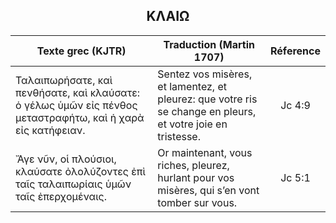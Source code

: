 <h2 align="center">ΚΛΑΙΩ</h2>

|Texte grec (KJTR)|Traduction (Martin 1707)|Réference|
|-----|-----|:---:
Ταλαιπωρήσατε, καὶ πενθήσατε, καὶ κλαύσατε: ὁ γέλως ὑμῶν εἰς πένθος μεταστραφήτω, καὶ ἡ χαρὰ εἰς κατήφειαν.|Sentez vos misères, et lamentez, et pleurez: que votre ris se change en pleurs, et votre joie en tristesse.|Jc 4:9|
Ἄγε νῦν, οἱ πλούσιοι, κλαύσατε ὀλολύζοντες ἐπὶ ταῖς ταλαιπωρίαις ὑμῶν ταῖς ἐπερχομέναις. |Or maintenant, vous riches, pleurez, hurlant pour vos misères, qui s’en vont tomber sur vous.|Jc 5:1|
